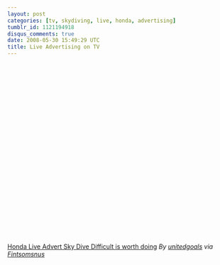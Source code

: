 ```yaml
---
layout: post
categories: [tv, skydiving, live, honda, advertising]
tumblr_id: 1121194918
disqus_comments: true
date: 2008-05-30 15:49:29 UTC
title: Live Advertising on TV
---
```


<object classid="clsid:d27cdb6e-ae6d-11cf-96b8-444553540000" width="500" height="404" codebase="http://download.macromedia.com/pub/shockwave/cabs/flash/swflash.cab#version=6,0,40,0"><param name="allowFullScreen" value="true" /><param name="allowScriptAccess" value="always" /><param name="src" value="http://www.dailymotion.com/swf/x5lkd7" /><embed type="application/x-shockwave-flash" width="500" height="404" src="http://www.dailymotion.com/swf/x5lkd7" allowscriptaccess="always" allowfullscreen="true"></embed></object>
<a href="http://www.dailymotion.com/swf/x5lkd7">Honda Live Advert Sky Dive Difficult is worth doing</a>
<em>By <a href="http://www.dailymotion.com/unitedgoals">unitedgoals</a> via <a href="http://fintsomsnus.com/2008/05/30/they-did-it-round-of-applause-methinks">Fintsomsnus</a></em>
